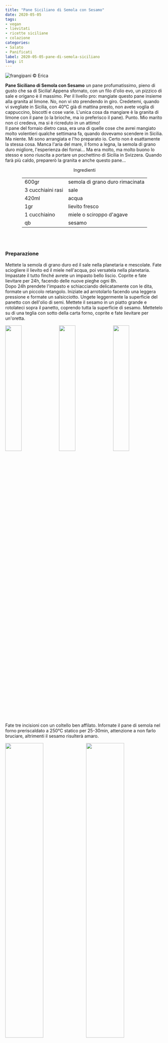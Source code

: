 ```yaml
---
title: "Pane Siciliano di Semola con Sesamo"
date: 2020-05-05
tags:
- vegan
- lievitati
- ricette siciliane
- colazione
categories:
- Salato
- Panificati
label: 2020-05-05-pane-di-semola-siciliano
lang: it 
---
```

![](../2020-05-05-pane-di-semola-siciliano/header.jpeg "frangipani © Erica")

**Pane Siciliano di Semola con Sesamo** un pane profumatissimo, pieno di gusto che sa di Sicilia! Appena sfornato, con un filo d'olio evo, un pizzico di sale e origano è il massimo. Per il livello pro: mangiate questo pane insieme alla granita al limone. No, non vi sto prendendo in giro. Credetemi, quando vi svegliate in Sicilia, con 40°C già di mattina presto, non avete voglia di cappuccino, biscotti e cose varie. L'unica cosa da mangiare è la granita di limone con il pane (o la brioche, ma io preferisco il pane). Punto. Mio marito non ci credeva, ma si è ricreduto in un attimo!
<br />
Il pane del fornaio dietro casa, era una di quelle cose che avrei mangiato molto volentieri qualche settimana fa, quando dovevamo scendere in Sicilia. Ma niente. Mi sono arrangiata e l'ho preparato io. Certo non è esattamente la stessa cosa. Manca l'aria del mare, il forno a legna, la semola di grano duro migliore, l'esperienza dei fornai... Ma era molto, ma molto buono lo stesso e sono riuscita a portare un pochettino di Sicilia in Svizzera. Quando farà più caldo, preparerò la granita e anche questo pane... 
<br />

<div id="wrapper" style="text-align: center">
  <div id="yourdiv" style="display: inline-block;">
    <div class="ingredients" itemscope itemtype="http://schema.org/Recipe">
      <span itemprop="name" style="display:none;">Pane Siciliano di Semola con Sesamo</span>
      <span itemprop="recipeCategory" style="display:none;">Salato</span>
      <img itemprop="image" style="display:none;" class="ignore-gallery-item" src="../2020-05-05-pane-di-semola-siciliano/header.jpeg"/>
      <span itemprop="author" style="display:none;">Erica Raiano</span>
      <span itemprop="description" style="display:none;">Pane Siciliano di Semola con Sesamo un pane profumatissimo, pieno di gusto che sa di Sicilia! Appena sfornato, con un filo d'olio evo, un pizzico di sale e origano è il massimo.</span>
      <div class="ingredients-title">Ingredienti</div>
      <table>
        <tbody>
          <tr itemprop="recipeIngredient">         
            <td>600gr</td>
            <td>semola di grano duro rimacinata</td>
          </tr>
          <tr itemprop="recipeIngredient">
            <td>3 cucchiaini rasi</td>
            <td>sale</td>
          </tr>
          <tr itemprop="recipeIngredient">
            <td>420ml</td>
            <td>acqua</td>
          </tr>
          <tr itemprop="recipeIngredient">
            <td>1gr</td>
            <td>lievito fresco</td>
          </tr>
          <tr itemprop="recipeIngredient">
            <td>1 cucchiaino</td>
            <td>miele o sciroppo d'agave</td>
          </tr>
          <tr itemprop="recipeIngredient">
            <td>qb</td>
            <td>sesamo</td>
          </tr>
        </tbody>
      </table>
      <br></br>
    </div>
  </div>
</div>


<h3>
  <font color="grey">
    <i class="fa-solid fa-gears"></i>
  </font> Preparazione
</h3>

Mettete la semola di grano duro ed il sale nella planetaria e mescolate. Fate sciogliere il lievito ed il miele nell'acqua, poi versatela nella planetaria. Impastate il tutto finché avrete un impasto bello liscio. Coprite e fate lievitare per 24h, facendo delle nuove pieghe ogni 8h.
<br />
Dopo 24h prendete l'impasto e schiacciando delicatamente con le dita, formate un piccolo retangolo. Iniziate ad arrotolarlo facendo una leggera pressione e formate un salsicciotto. Ungete leggermente la superficie del panetto con dell'olio di semi. Mettete il sesamo in un piatto grande e rotolateci sopra il panetto, coprendo tutta la superficie di sesamo. Mettetelo su di una teglia con sotto della carta forno, coprite e fate lievitare per un'oretta.
<p>
  <div style="width: 100%; margin-bottom: 0">
    <img style="float: left; width: 32%; margin-right: 1%;" src="../2020-05-05-pane-di-semola-siciliano/arrotolare1.jpeg" alt="" title="frangipani © Erica" />
    <img style="float: left; width: 32%; margin-right: 1%; margin-left: 1%;" src="../2020-05-05-pane-di-semola-siciliano/arrotolare2.jpeg" alt="" title="frangipani © Erica" />
    <img style="float: left; width: 32%; margin-left: 1%;" src="../2020-05-05-pane-di-semola-siciliano/teglia.jpeg" alt="" title="frangipani © Erica" />
    <div style="clear: both"></div>
  </div>
</p>

Fate tre incisioni con un coltello ben affilato. Infornate il pane di semola nel forno preriscaldato a 250°C statico per 25-30min, attenzione a non farlo bruciare, altrimenti il sesamo risulterà amaro.
<p>
  <div style="width: 100%; margin-bottom: 0">
    <img style="float: left; width: 49%; margin-right: 1%" src="../2020-05-05-pane-di-semola-siciliano/risultato1.jpeg" alt="" title="frangipani © Erica" />
    <img style="float: left; width: 49%; margin-left: 1%" src="../2020-05-05-pane-di-semola-siciliano/risultato2.jpeg" alt="" title="frangipani © Erica" />
    <div style="clear: both"></div>
  </div>
</p>

![](../2020-05-05-pane-di-semola-siciliano/risultato3.jpeg "frangipani © Erica")

<p>
  <div style="width: 100%; margin-bottom: 0">
    <img style="float: left; width: 49%; margin-right: 1%" src="../2020-05-05-pane-di-semola-siciliano/risultato4.jpeg" alt="" title="frangipani © Erica" />
    <img style="float: left; width: 49%; margin-left: 1%" src="../2020-05-05-pane-di-semola-siciliano/risultato5.jpeg" alt="" title="frangipani © Erica" />
    <div style="clear: both"></div>
  </div>
</p>

![](../2020-05-05-pane-di-semola-siciliano/risultato6.jpeg "frangipani © Erica")

<p>
  <div style="width: 100%; margin-bottom: 0">
    <img style="float: left; width: 49%; margin-right: 1%" src="../2020-05-05-pane-di-semola-siciliano/risultato7.jpeg" alt="" title="frangipani © Erica" />
    <img style="float: left; width: 49%; margin-left: 1%" src="../2020-05-05-pane-di-semola-siciliano/risultato8.jpeg" alt="" title="frangipani © Erica" />
    <div style="clear: both"></div>
  </div>
</p>

<h4>Buon appetito
  <font color="red">
    <i class="fa-regular fa-face-smile"></i>
  </font>
</h4>